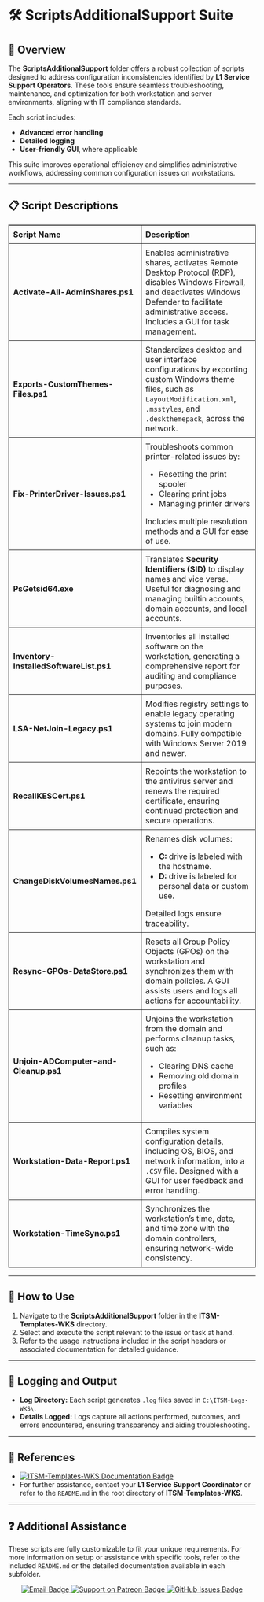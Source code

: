 <div>
  <h1>🛠️ ScriptsAdditionalSupport Suite</h1>

  <h2>📄 Overview</h2>
  <p>
    The <strong>ScriptsAdditionalSupport</strong> folder offers a robust collection of scripts designed to address configuration inconsistencies 
    identified by <strong>L1 Service Support Operators</strong>. These tools ensure seamless troubleshooting, maintenance, and optimization 
    for both workstation and server environments, aligning with IT compliance standards.
  </p>
  <p>
    Each script includes:
    <ul>
      <li><strong>Advanced error handling</strong></li>
      <li><strong>Detailed logging</strong></li>
      <li><strong>User-friendly GUI</strong>, where applicable</li>
    </ul>
    This suite improves operational efficiency and simplifies administrative workflows, addressing common configuration issues on workstations.
  </p>

  <hr />

  <h2>📋 Script Descriptions</h2>
  <table border="1" style="border-collapse: collapse; width: 100%;">
    <thead>
      <tr>
        <th style="padding: 8px; text-align: left;">Script Name</th>
        <th style="padding: 8px; text-align: left;">Description</th>
      </tr>
    </thead>
    <tbody>
      <tr>
        <td style="padding: 8px;"><strong>Activate-All-AdminShares.ps1</strong></td>
        <td style="padding: 8px;">
          Enables administrative shares, activates Remote Desktop Protocol (RDP), disables Windows Firewall, and deactivates Windows Defender 
          to facilitate administrative access. Includes a GUI for task management.
        </td>
      </tr>
      <tr>
        <td style="padding: 8px;"><strong>Exports-CustomThemes-Files.ps1</strong></td>
        <td style="padding: 8px;">
          Standardizes desktop and user interface configurations by exporting custom Windows theme files, such as 
          <code>LayoutModification.xml</code>, <code>.msstyles</code>, and <code>.deskthemepack</code>, across the network.
        </td>
      </tr>
      <tr>
        <td style="padding: 8px;"><strong>Fix-PrinterDriver-Issues.ps1</strong></td>
        <td style="padding: 8px;">
          Troubleshoots common printer-related issues by:
          <ul>
            <li>Resetting the print spooler</li>
            <li>Clearing print jobs</li>
            <li>Managing printer drivers</li>
          </ul>
          Includes multiple resolution methods and a GUI for ease of use.
        </td>
      </tr>
      <tr>
        <td style="padding: 8px;"><strong>PsGetsid64.exe</strong></td>
        <td style="padding: 8px;">
          Translates <strong>Security Identifiers (SID)</strong> to display names and vice versa. Useful for diagnosing and managing 
          builtin accounts, domain accounts, and local accounts.
        </td>
      </tr>
      <tr>
        <td style="padding: 8px;"><strong>Inventory-InstalledSoftwareList.ps1</strong></td>
        <td style="padding: 8px;">
          Inventories all installed software on the workstation, generating a comprehensive report for auditing and compliance purposes.
        </td>
      </tr>
      <tr>
        <td style="padding: 8px;"><strong>LSA-NetJoin-Legacy.ps1</strong></td>
        <td style="padding: 8px;">
          Modifies registry settings to enable legacy operating systems to join modern domains. Fully compatible with Windows Server 2019 and newer.
        </td>
      </tr>
      <tr>
        <td style="padding: 8px;"><strong>RecallKESCert.ps1</strong></td>
        <td style="padding: 8px;">
          Repoints the workstation to the antivirus server and renews the required certificate, ensuring continued protection and secure operations.
        </td>
      </tr>
      <tr>
        <td style="padding: 8px;"><strong>ChangeDiskVolumesNames.ps1</strong></td>
        <td style="padding: 8px;">
          Renames disk volumes:
          <ul>
            <li><strong>C:</strong> drive is labeled with the hostname.</li>
            <li><strong>D:</strong> drive is labeled for personal data or custom use.</li>
          </ul>
          Detailed logs ensure traceability.
        </td>
      </tr>
      <tr>
        <td style="padding: 8px;"><strong>Resync-GPOs-DataStore.ps1</strong></td>
        <td style="padding: 8px;">
          Resets all Group Policy Objects (GPOs) on the workstation and synchronizes them with domain policies. A GUI assists users and logs all 
          actions for accountability.
        </td>
      </tr>
      <tr>
        <td style="padding: 8px;"><strong>Unjoin-ADComputer-and-Cleanup.ps1</strong></td>
        <td style="padding: 8px;">
          Unjoins the workstation from the domain and performs cleanup tasks, such as:
          <ul>
            <li>Clearing DNS cache</li>
            <li>Removing old domain profiles</li>
            <li>Resetting environment variables</li>
          </ul>
        </td>
      </tr>
      <tr>
        <td style="padding: 8px;"><strong>Workstation-Data-Report.ps1</strong></td>
        <td style="padding: 8px;">
          Compiles system configuration details, including OS, BIOS, and network information, into a <code>.CSV</code> file. Designed with a GUI 
          for user feedback and error handling.
        </td>
      </tr>
      <tr>
        <td style="padding: 8px;"><strong>Workstation-TimeSync.ps1</strong></td>
        <td style="padding: 8px;">
          Synchronizes the workstation’s time, date, and time zone with the domain controllers, ensuring network-wide consistency.
        </td>
      </tr>
    </tbody>
  </table>

  <hr />

  <h2>🚀 How to Use</h2>
  <ol>
    <li>Navigate to the <strong>ScriptsAdditionalSupport</strong> folder in the <strong>ITSM-Templates-WKS</strong> directory.</li>
    <li>Select and execute the script relevant to the issue or task at hand.</li>
    <li>Refer to the usage instructions included in the script headers or associated documentation for detailed guidance.</li>
  </ol>

  <hr />

  <h2>📝 Logging and Output</h2>
  <ul>
    <li><strong>Log Directory:</strong> Each script generates <code>.log</code> files saved in <code>C:\ITSM-Logs-WKS\</code>.</li>
    <li><strong>Details Logged:</strong> Logs capture all actions performed, outcomes, and errors encountered, ensuring transparency and aiding troubleshooting.</li>
  </ul>

  <hr />

  <h2>🔗 References</h2>
  <ul>
    <li>
      <a href="https://github.com/brazilianscriptguy/PowerShell-codes-for-Windows-Server-Administrators/blob/main/ITSM-Templates-WKS/README.md" 
         target="_blank" rel="noopener noreferrer">
        <img src="https://img.shields.io/badge/View%20Documentation-ITSM--Templates--WKS-blue?style=flat-square&logo=github" alt="ITSM-Templates-WKS Documentation Badge">
      </a>
    </li>
    <li>For further assistance, contact your <strong>L1 Service Support Coordinator</strong> or refer to the <code>README.md</code> in the root directory of <strong>ITSM-Templates-WKS</strong>.</li>
  </ul>

  <hr />

  <h2>❓ Additional Assistance</h2>
  <p>
    These scripts are fully customizable to fit your unique requirements. For more information on setup or assistance with specific tools, 
    refer to the included <code>README.md</code> or the detailed documentation available in each subfolder.
  </p>

  <div align="center">
    <a href="mailto:luizhamilton.lhr@gmail.com" target="_blank" rel="noopener noreferrer">
      <img src="https://img.shields.io/badge/Email-luizhamilton.lhr@gmail.com-D14836?style=for-the-badge&logo=gmail" alt="Email Badge">
    </a>
    <a href="https://www.patreon.com/brazilianscriptguy" target="_blank" rel="noopener noreferrer">
      <img src="https://img.shields.io/badge/Support%20Me-Patreon-red?style=for-the-badge&logo=patreon" alt="Support on Patreon Badge">
    </a>
    <a href="https://github.com/brazilianscriptguy/BlueTeam-Tools/issues" target="_blank" rel="noopener noreferrer">
      <img src="https://img.shields.io/badge/Report%20Issues-GitHub-blue?style=for-the-badge&logo=github" alt="GitHub Issues Badge">
    </a>
  </div>
</div>
